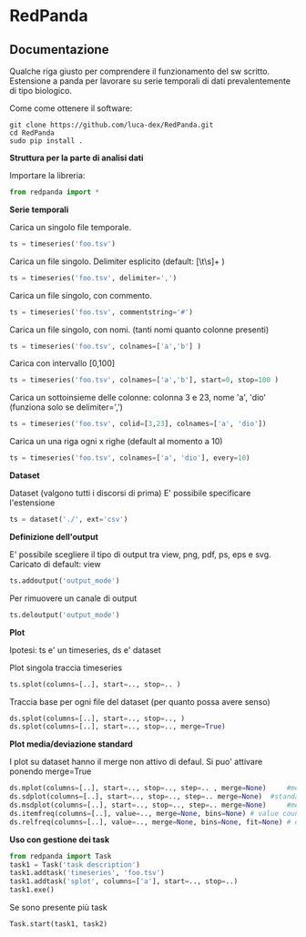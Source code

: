 RedPanda
========

Documentazione
--------------

Qualche riga giusto per comprendere il funzionamento del sw scritto. Estensione a panda per lavorare su serie
temporali di dati prevalentemente di tipo biologico.

Come come ottenere il software:

	git clone https://github.com/luca-dex/RedPanda.git
	cd RedPanda
	sudo pip install .

**Struttura per la parte di analisi dati**

Importare la libreria:
```python
from redpanda import *
```

**Serie temporali**

Carica un singolo file temporale.
```python
ts = timeseries('foo.tsv')
```

Carica un file singolo. Delimiter esplicito (default: [\t\s]+ )
```python
ts = timeseries('foo.tsv', delimiter=',')
```

Carica un file singolo, con commento.
```python
ts = timeseries('foo.tsv', commentstring='#')
```

Carica un file singolo, con nomi. (tanti nomi quanto colonne presenti)
```python
ts = timeseries('foo.tsv', colnames=['a','b'] )
```

Carica con intervallo [0,100]
```python
ts = timeseries('foo.tsv', colnames=['a','b'], start=0, stop=100 )
```

Carica un sottoinsieme delle colonne: colonna 3 e 23, nome 'a', 'dio' (funziona solo se delimiter=',')
```python
ts = timeseries('foo.tsv', colid=[3,23], colnames=['a', 'dio'])
```

Carica un una riga ogni x righe (default al momento a 10)
```python
ts = timeseries('foo.tsv', colnames=['a', 'dio'], every=10)
```

**Dataset**

Dataset (valgono tutti i discorsi di prima) E' possibile specificare l'estensione
```python
ts = dataset('./', ext='csv')
```

**Definizione dell'output**

E' possibile scegliere il tipo di output tra view, png, pdf, ps, eps e svg. Caricato di default: view
```python
ts.addoutput('output_mode')
```

Per rimuovere un canale di output
```python
ts.deloutput('output_mode')
```

**Plot**

Ipotesi: ts e' un timeseries, ds e' dataset

Plot singola traccia timeseries
```python
ts.splot(columns=[..], start=.., stop=.. )
```

Traccia base per ogni file del dataset (per quanto possa avere senso)
```python
ds.splot(columns=[..], start=.., stop=.., )
ds.splot(columns=[..], start=.., stop=.., merge=True)
```

**Plot media/deviazione standard**

I plot su dataset hanno il merge non attivo di defaul.
Si puo' attivare ponendo merge=True

```python
ds.mplot(columns=[..], start=.., stop=.., step=.. , merge=None) 	#media di tracce
ds.sdplot(columns=[..], start=.., stop=.., step=.. merge=None) 	#standard deviation di tracce
ds.msdplot(columns=[..], start=.., stop=.., step=.. merge=None) 	#media + standard deviation di tracce
ds.itemfreq(columns=[..], value=.., merge=None, bins=None) # value counts
ds.relfreq(columns=[..], value=.., merge=None, bins=None, fit=None) # densità di probabilità con eventuale fit
```

**Uso con gestione dei task**

```python
from redpanda import Task
task1 = Task('task description')
task1.addtask('timeseries', 'foo.tsv')
task1.addtask('splot', columns=['a'], start=.., stop=..)
task1.exe()
```

Se sono presente più task
```python
Task.start(task1, task2)
```
